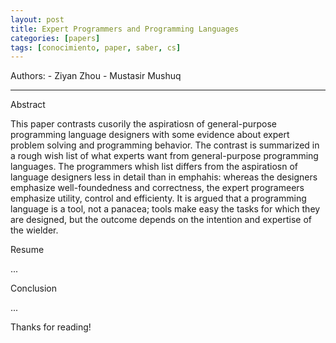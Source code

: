 ```yaml
---
layout: post
title: Expert Programmers and Programming Languages
categories: [papers]
tags: [conocimiento, paper, saber, cs]
---
```


<!--Resumen-->

Authors:
    - Ziyan Zhou
    - Mustasir Mushuq

---
<!--more-->

Abstract

This paper contrasts cusorily the aspiratiosn of general-purpose programming language designers with some evidence about expert problem solving and programming behavior. The contrast is summarized in a rough wish list of what experts want from general-purpose programming languages. The programmers whish list differs from the aspiratiosn of language designers less in detail than in emphahis: whereas the designers emphasize well-foundedness and correctness, the expert programeers emphasize utility, control and efficienty. It is argued that a programming language is a tool, not a panacea; tools make easy the tasks for which they are designed, but the outcome depends on the intention and expertise of the wielder.

Resume

...

Conclusion

...
  
Thanks for reading!